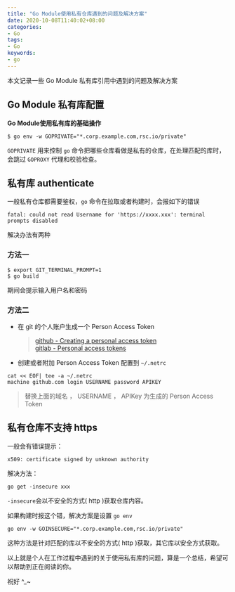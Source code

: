 ```yaml
---
title: "Go Module使用私有仓库遇到的问题及解决方案"
date: 2020-10-08T11:40:02+08:00
categories:
- Go
tags:
- Go 
keywords:
- go
---
```


本文记录一些 Go Module 私有库引用中遇到的问题及解决方案

<!--more-->

## Go Module 私有库配置

**Go Module使用私有库的基础操作**

```text
$ go env -w GOPRIVATE="*.corp.example.com,rsc.io/private"
```

`GOPRIVATE` 用来控制 `go` 命令把哪些仓库看做是私有的仓库，在处理匹配的库时，会跳过 `GOPROXY` 代理和校验检查。

## 私有库 authenticate

一般私有仓库都需要鉴权，`go` 命令在拉取或者构建时，会报如下的错误

```text
fatal: could not read Username for 'https://xxxx.xxx': terminal prompts disabled
```

解决办法有两种

### 方法一

```text
$ export GIT_TERMINAL_PROMPT=1
$ go build 
```

期间会提示输入用户名和密码

### 方法二

* 在 git 的个人账户生成一个 Person Access Token

	> [github - Creating a personal access token](https://help.github.com/articles/creating-a-personal-access-token-for-the-command-line/)  
	> [gitlab - Personal access tokens](https://docs.gitlab.com/ee/user/profile/personal_access_tokens.html)

* 创建或者附加 Person Access Token 配置到 `~/.netrc`

```text
cat << EOF| tee -a ~/.netrc
machine github.com login USERNAME password APIKEY
```

> 替换上面的域名 ， USERNAME ， APIKey 为生成的 Person Access Token

## 私有仓库不支持 https

一般会有错误提示：

```text
x509: certificate signed by unknown authority
```

解决方法：

```text
go get -insecure xxx
```

`-insecure`会以不安全的方式( http )获取仓库内容。

如果构建时报这个错，解决方案是设置 `go env`

```text
go env -w GOINSECURE="*.corp.example.com,rsc.io/private"
```

这种方法是针对匹配的库以不安全的方式( http )获取，其它库以安全方式获取。

以上就是个人在工作过程中遇到的关于使用私有库的问题，算是一个总结，希望可以帮助到正在阅读的你。

祝好 ^_~
